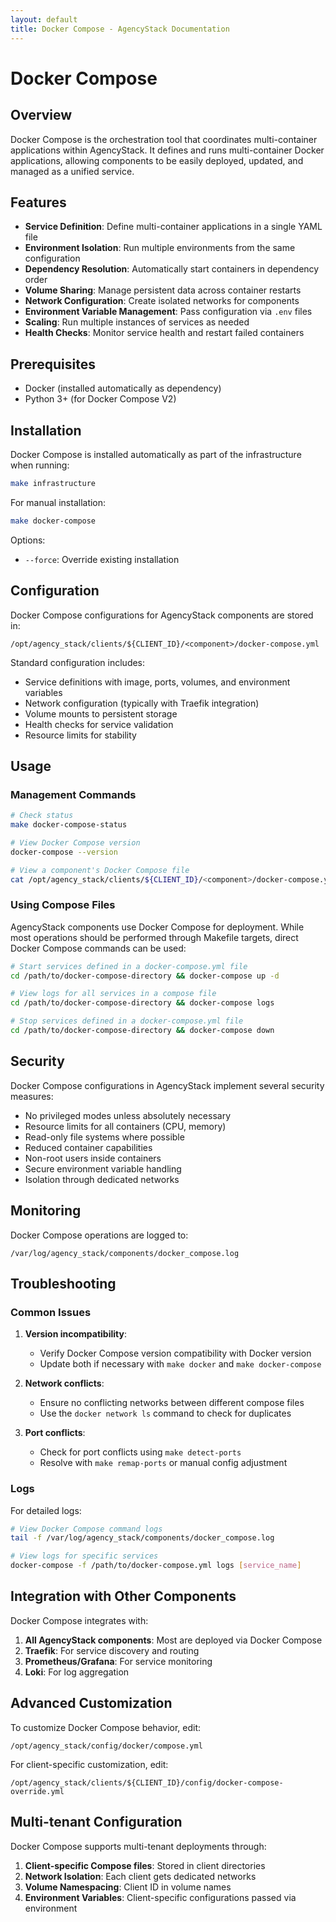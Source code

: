 ```yaml
---
layout: default
title: Docker Compose - AgencyStack Documentation
---
```


# Docker Compose

## Overview

Docker Compose is the orchestration tool that coordinates multi-container applications within AgencyStack. It defines and runs multi-container Docker applications, allowing components to be easily deployed, updated, and managed as a unified service.

## Features

- **Service Definition**: Define multi-container applications in a single YAML file
- **Environment Isolation**: Run multiple environments from the same configuration
- **Dependency Resolution**: Automatically start containers in dependency order
- **Volume Sharing**: Manage persistent data across container restarts
- **Network Configuration**: Create isolated networks for components
- **Environment Variable Management**: Pass configuration via `.env` files
- **Scaling**: Run multiple instances of services as needed
- **Health Checks**: Monitor service health and restart failed containers

## Prerequisites

- Docker (installed automatically as dependency)
- Python 3+ (for Docker Compose V2)

## Installation

Docker Compose is installed automatically as part of the infrastructure when running:

```bash
make infrastructure
```

For manual installation:

```bash
make docker-compose
```

Options:
- `--force`: Override existing installation

## Configuration

Docker Compose configurations for AgencyStack components are stored in:

```
/opt/agency_stack/clients/${CLIENT_ID}/<component>/docker-compose.yml
```

Standard configuration includes:

- Service definitions with image, ports, volumes, and environment variables
- Network configuration (typically with Traefik integration)
- Volume mounts to persistent storage
- Health checks for service validation
- Resource limits for stability

## Usage

### Management Commands

```bash
# Check status
make docker-compose-status

# View Docker Compose version
docker-compose --version

# View a component's Docker Compose file
cat /opt/agency_stack/clients/${CLIENT_ID}/<component>/docker-compose.yml
```

### Using Compose Files

AgencyStack components use Docker Compose for deployment. While most operations should be performed through Makefile targets, direct Docker Compose commands can be used:

```bash
# Start services defined in a docker-compose.yml file
cd /path/to/docker-compose-directory && docker-compose up -d

# View logs for all services in a compose file
cd /path/to/docker-compose-directory && docker-compose logs

# Stop services defined in a docker-compose.yml file
cd /path/to/docker-compose-directory && docker-compose down
```

## Security

Docker Compose configurations in AgencyStack implement several security measures:

- No privileged modes unless absolutely necessary
- Resource limits for all containers (CPU, memory)
- Read-only file systems where possible
- Reduced container capabilities
- Non-root users inside containers
- Secure environment variable handling
- Isolation through dedicated networks

## Monitoring

Docker Compose operations are logged to:

```
/var/log/agency_stack/components/docker_compose.log
```

## Troubleshooting

### Common Issues

1. **Version incompatibility**:
   - Verify Docker Compose version compatibility with Docker version
   - Update both if necessary with `make docker` and `make docker-compose`

2. **Network conflicts**:
   - Ensure no conflicting networks between different compose files
   - Use the `docker network ls` command to check for duplicates

3. **Port conflicts**:
   - Check for port conflicts using `make detect-ports`
   - Resolve with `make remap-ports` or manual config adjustment

### Logs

For detailed logs:

```bash
# View Docker Compose command logs
tail -f /var/log/agency_stack/components/docker_compose.log

# View logs for specific services
docker-compose -f /path/to/docker-compose.yml logs [service_name]
```

## Integration with Other Components

Docker Compose integrates with:

1. **All AgencyStack components**: Most are deployed via Docker Compose
2. **Traefik**: For service discovery and routing
3. **Prometheus/Grafana**: For service monitoring
4. **Loki**: For log aggregation

## Advanced Customization

To customize Docker Compose behavior, edit:

```
/opt/agency_stack/config/docker/compose.yml
```

For client-specific customization, edit:

```
/opt/agency_stack/clients/${CLIENT_ID}/config/docker-compose-override.yml
```

## Multi-tenant Configuration

Docker Compose supports multi-tenant deployments through:

1. **Client-specific Compose files**: Stored in client directories
2. **Network Isolation**: Each client gets dedicated networks
3. **Volume Namespacing**: Client ID in volume names
4. **Environment Variables**: Client-specific configurations passed via environment
